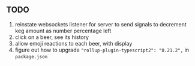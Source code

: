 <!-- THIS IS SPECIFICALLY FOR THE CLIENT, THERE'S ANOTHER ONE OF THESE IN ROOT / -->

## TODO 

1. reinstate websockets listener for server to send signals to decrement keg amount as number percentage left
2. click on a beer, see its history
3. allow emoji reactions to each beer, with display
4. figure out how to upgrade `"rollup-plugin-typescript2": "0.21.2",` in `package.json`
